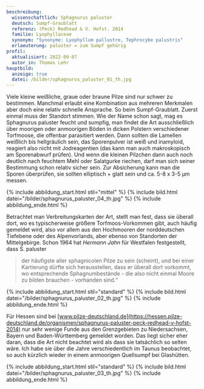 ```yaml
---
beschreibung:
  wissenschaftlich: Sphagnurus paluster
  deutsch: Sumpf-Graublatt
  referenz: (Peck) Redhead & V. Hofst. 2014
  familie: Lyophyllaceae
  synonym: "Synonyme: Lyophyllum pallustre, Tephrocybe palustris"
  erlaeuterung: paluster = zum Sumpf gehörig
profil:
  aktualisiert: 2022-09-07
  autor_in: Thomas Lehr
hauptbild:
  anzeige: true
  datei: /bilder/sphagnurus_paluster_01_th.jpg
---
```

Viele kleine weißliche, graue oder braune Pilze sind nur schwer zu bestimmen. Manchmal erlaubt eine Kombination aus mehreren Merkmalen aber doch eine relativ schnelle Ansprache. So beim Sumpf-Graublatt. Zuerst einmal muss der Standort stimmen. Wie der Name schon sagt, mag es Sphagnurus paluster feucht und sumpfig, man findet die Art ausschließlich über moorigen oder anmoorigen Böden in dicken Polstern verschiedener Torfmoose, die offenbar parasitiert werden. Dann sollten die Lamellen weißlich bis hellgräulich sein, das Sporenpulver ist weiß und inamyloid, reagiert also nicht mit Jodreagentien (das kann man auch makroskopisch am Sporenabwurf prüfen). Und wenn die kleinen Pilzchen dann auch noch deutlich nach feuchtem Mehl oder Salatgurke riechen, darf man sich seiner Bestimmung schon relativ sicher sein. Zur Absicherung kann man die Sporen überprüfen, sie sollten elliptisch + glatt sein und ca. 5-8 x 3-5 µm messen.

{% include abbildung_start.html stil="mittel" %}
{% include bild.html datei="/bilder/sphagnurus_paluster_04_th.jpg" %}
{% include abbildung_ende.html %}

Betrachtet man Verbreitungskarten der Art, stellt man fest, dass sie überall dort, wo es typischerweise größere Torfmoos-Vorkommen gibt, auch häufig gemeldet wird, also vor allem aus den Hochmooren der norddeutschen Tiefebene oder des Alpenvorlands, aber ebenso von Standorten der Mittelgebirge. Schon 1964 hat *Hermann Jahn* für Westfalen festgestellt, dass S. paluster 

> der häufigste aller sphagnicolen Pilze zu sein (scheint), und bei einer Kartierung dürfte sich herausstellen, dass er überall dort vorkommt, wo entsprechende Sphagnumbestände - die also nicht einmal Moore zu bilden brauchen - vorhanden sind.“

{% include abbildung_start.html stil="standard" %}
{% include bild.html datei="/bilder/sphagnurus_paluster_02_th.jpg" %}
{% include abbildung_ende.html %}

Für Hessen sind bei [www.pilze-deutschland.de](https://hessen.pilze-deutschland.de/organismen/sphagnurus-paluster-peck-redhead-v-hofst-2014) nur sehr wenige Funde aus den Grenzgebieten zu Niedersachsen, Bayern und Baden-Württemberg gemeldet worden. Das liegt sicher eher daran, dass die Art nicht beachtet wird als dass sie tatsächlich so selten wäre. Ich habe sie über die Jahre verschiedentlich im Taunus beobachtet, so auch kürzlich wieder in einem anmoorigen Quellsumpf bei Glashütten.

{% include abbildung_start.html stil="standard" %}
{% include bild.html datei="/bilder/sphagnurus_paluster_03_th.jpg" %}
{% include abbildung_ende.html %}